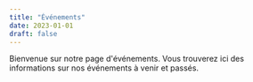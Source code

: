 ```yaml
---
title: "Événements"
date: 2023-01-01
draft: false
---
```

Bienvenue sur notre page d'événements. Vous trouverez ici des informations sur nos événements à venir et passés.